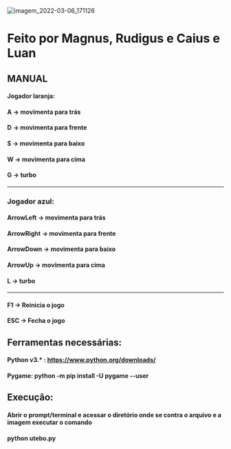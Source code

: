 ![imagem_2022-03-06_171126](https://user-images.githubusercontent.com/54694573/156940452-f2ed6a1d-f02c-4bc3-a0e8-8812cbba1053.png)
# Feito por Magnus, Rudigus e Caius e Luan

## MANUAL 
#### Jogador laranja:
#### A -> movimenta para trás
#### D -> movimenta para frente
#### S -> movimenta para baixo
#### W -> movimenta para cima
#### G -> turbo

-----------------------------------------------

### Jogador azul:
#### ArrowLeft   -> movimenta para trás
#### ArrowRight  -> movimenta para frente
#### ArrowDown   -> movimenta para baixo
#### ArrowUp     -> movimenta para cima
#### L           -> turbo

-----------------------------------------------

#### F1  -> Reinicia o jogo
#### ESC -> Fecha o jogo


## Ferramentas necessárias:
#### Python v3.* : https://www.python.org/downloads/ <br>
#### Pygame: python -m pip install -U pygame --user


## Execução:
#### Abrir o prompt/terminal e acessar o diretório onde se contra o arquivo e a imagem executar o comando <br>
#### python utebo.py
